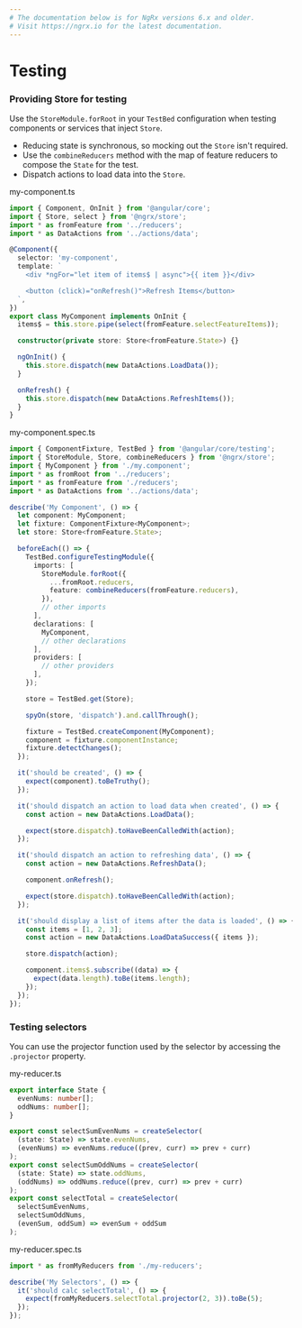 ```yaml
---
# The documentation below is for NgRx versions 6.x and older.
# Visit https://ngrx.io for the latest documentation.
---
```


# Testing

### Providing Store for testing

Use the `StoreModule.forRoot` in your `TestBed` configuration when testing components or services that inject `Store`.

- Reducing state is synchronous, so mocking out the `Store` isn't required.
- Use the `combineReducers` method with the map of feature reducers to compose the `State` for the test.
- Dispatch actions to load data into the `Store`.

my-component.ts

```ts
import { Component, OnInit } from '@angular/core';
import { Store, select } from '@ngrx/store';
import * as fromFeature from '../reducers';
import * as DataActions from '../actions/data';

@Component({
  selector: 'my-component',
  template: `
    <div *ngFor="let item of items$ | async">{{ item }}</div>

    <button (click)="onRefresh()">Refresh Items</button>
  `,
})
export class MyComponent implements OnInit {
  items$ = this.store.pipe(select(fromFeature.selectFeatureItems));

  constructor(private store: Store<fromFeature.State>) {}

  ngOnInit() {
    this.store.dispatch(new DataActions.LoadData());
  }

  onRefresh() {
    this.store.dispatch(new DataActions.RefreshItems());
  }
}
```

my-component.spec.ts

```ts
import { ComponentFixture, TestBed } from '@angular/core/testing';
import { StoreModule, Store, combineReducers } from '@ngrx/store';
import { MyComponent } from './my.component';
import * as fromRoot from '../reducers';
import * as fromFeature from './reducers';
import * as DataActions from '../actions/data';

describe('My Component', () => {
  let component: MyComponent;
  let fixture: ComponentFixture<MyComponent>;
  let store: Store<fromFeature.State>;

  beforeEach(() => {
    TestBed.configureTestingModule({
      imports: [
        StoreModule.forRoot({
          ...fromRoot.reducers,
          feature: combineReducers(fromFeature.reducers),
        }),
        // other imports
      ],
      declarations: [
        MyComponent,
        // other declarations
      ],
      providers: [
        // other providers
      ],
    });

    store = TestBed.get(Store);

    spyOn(store, 'dispatch').and.callThrough();

    fixture = TestBed.createComponent(MyComponent);
    component = fixture.componentInstance;
    fixture.detectChanges();
  });

  it('should be created', () => {
    expect(component).toBeTruthy();
  });

  it('should dispatch an action to load data when created', () => {
    const action = new DataActions.LoadData();

    expect(store.dispatch).toHaveBeenCalledWith(action);
  });

  it('should dispatch an action to refreshing data', () => {
    const action = new DataActions.RefreshData();

    component.onRefresh();

    expect(store.dispatch).toHaveBeenCalledWith(action);
  });

  it('should display a list of items after the data is loaded', () => {
    const items = [1, 2, 3];
    const action = new DataActions.LoadDataSuccess({ items });

    store.dispatch(action);

    component.items$.subscribe((data) => {
      expect(data.length).toBe(items.length);
    });
  });
});
```

### Testing selectors

You can use the projector function used by the selector by accessing the `.projector` property.

my-reducer.ts

```ts
export interface State {
  evenNums: number[];
  oddNums: number[];
}

export const selectSumEvenNums = createSelector(
  (state: State) => state.evenNums,
  (evenNums) => evenNums.reduce((prev, curr) => prev + curr)
);
export const selectSumOddNums = createSelector(
  (state: State) => state.oddNums,
  (oddNums) => oddNums.reduce((prev, curr) => prev + curr)
);
export const selectTotal = createSelector(
  selectSumEvenNums,
  selectSumOddNums,
  (evenSum, oddSum) => evenSum + oddSum
);
```

my-reducer.spec.ts

```ts
import * as fromMyReducers from './my-reducers';

describe('My Selectors', () => {
  it('should calc selectTotal', () => {
    expect(fromMyReducers.selectTotal.projector(2, 3)).toBe(5);
  });
});
```
